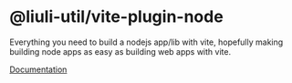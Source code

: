 # @liuli-util/vite-plugin-node

Everything you need to build a nodejs app/lib with vite, hopefully making building node apps as easy as building web apps with vite.

[Documentation](https://dev.rxliuli.com/en/dev/vite-plugin-node)
